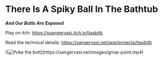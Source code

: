 # There Is A Spiky Ball In The Bathtub
**_And Our Butts Are Exposed_**

Play on itch: https://ssangervasi.itch.io/tiasbitb

Read the technical details: https://sangervasi.net/app/projects/tiasbitb

![![Poke the butt]("https://sangervasi.net/images/gnop-point.mp4")](https://sangervasi.net/images/gnop-point.mp4)

